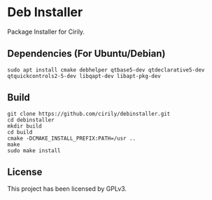 # Deb Installer

Package Installer for Cirily.

## Dependencies (For Ubuntu/Debian)

```shell
sudo apt install cmake debhelper qtbase5-dev qtdeclarative5-dev qtquickcontrols2-5-dev libqapt-dev libapt-pkg-dev
```

## Build

```shell
git clone https://github.com/cirily/debinstaller.git 
cd debinstaller
mkdir build
cd build
cmake -DCMAKE_INSTALL_PREFIX:PATH=/usr ..
make
sudo make install
```

## License

This project has been licensed by GPLv3.
